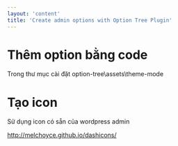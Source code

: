 ```yaml
---
layout: 'content'
title: 'Create admin options with Option Tree Plugin'
---
```


# Thêm option bằng code

Trong thư mục cài đặt option-tree\assets\theme-mode

# Tạo icon

Sử dụng icon có sẵn của wordpress admin

http://melchoyce.github.io/dashicons/
